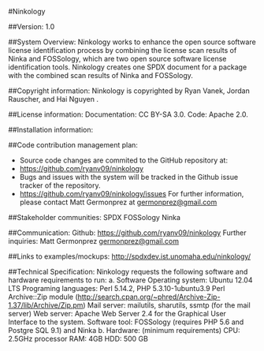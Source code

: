 #Ninkology

##Version:
1.0

##System Overview:
Ninkology works to enhance the open source software license identification process by combining the license scan results of Ninka and FOSSology, which are two open source software license identification tools. Ninkology creates one SPDX document for a package with the combined scan results of Ninka and FOSSology.

##Copyright information:
Ninkology is copyrighted by Ryan Vanek, Jordan Rauscher, and Hai Nguyen .

##License information:
Documentation: CC BY-SA 3.0. 
Code: Apache 2.0.

##Installation information:

##Code contribution management plan:
- Source code changes are commited to the GitHub repository at:
- https://github.com/ryanv09/ninkology
- Bugs and issues with the system will be tracked in the Github issue tracker of the repository.
- https://github.com/ryanv09/ninkology/issues
For further information, please contact Matt Germonprez at germonprez@gmail.com

##Stakeholder communities:
SPDX
FOSSology 
Ninka

##Communication:
Github:  https://github.com/ryanv09/ninkology
Further inquiries: Matt Germonprez germonprez@gmail.com 

##Links to examples/mockups:
http://spdxdev.ist.unomaha.edu/ninkology/

##Technical Specification:
Ninkology requests the following software and hardware requirements to run:
a. Software
Operating system: Ubuntu 12.04 LTS
Programing languages: Perl 5.14.2, PHP 5.3.10-1ubuntu3.9
Perl Archive::Zip module
(http://search.cpan.org/~phred/Archive-Zip-1.37/lib/Archive/Zip.pm)
Mail server: mailutils, sharutils, ssmtp (for the mail server)
Web server: Apache Web Server 2.4 for the Graphical User Interface to the system.
Software tool: FOSSology (requires PHP 5.6 and Postgre SQL 9.1) and Ninka
b. Hardware: (minimum requirements)
CPU: 2.5GHz processor
RAM: 4GB
HDD: 500 GB


